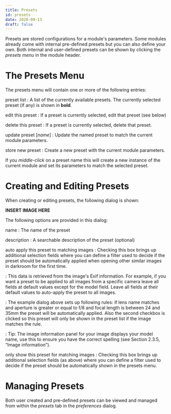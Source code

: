 ```yaml
---
title: Presets
id: presets
date: 2020-09-13
draft: false
---
```


Presets are stored configurations for a module's parameters. Some modules already come with internal pre-defined presets but you can also define your own. Both internal and user-defined presets can be shown by clicking the _presets menu_ in the module header.

# The Presets Menu

The presets menu will contain one or more of the following entries:

preset list
: A list of the currently available presets. The currently selected preset (if any) is shown in **bold**.

edit this preset
: If a preset is currently selected, edit that preset (see below)

delete this preset
: If a preset is currently selected, delete that preset.

update preset \[_name_\]
: Update the named preset to match the current module parameters.

store new preset
: Create a new preset with the current module parameters.

If you _middle-click_ on a preset name this will create a new instance of the current module and set its parameters to match the selected preset.

# Creating and Editing Presets

When creating or editing presets, the following dialog is shown:

**INSERT IMAGE HERE**

The following options are provided in this dialog:

name
: The name of the preset

description
: A searchable description of the preset (optional)

auto apply this preset to matching images
: Checking this box brings up additional selection fields where you can define a filter used to decide if the preset should be automatically applied when opening other similar images in darkroom for the first time. 

: This data is retrieved from the image's Exif information. For example, if you want a preset to be applied to all images from a specific camera leave all fields at default values except for the model field. Leave all fields at their default values to auto-apply the preset to all images.

: The example dialog above sets up following rules: if lens name matches and aperture is greater or equal to f/8 and focal length is between 24 and 35mm the preset will be automatically applied. Also the second checkbox is clicked so this preset will only be shown in the preset list if the image matches the rule. 

: Tip: The image information panel for your image displays your model name, use this to ensure you have the correct spelling (see Section 2.3.5, “Image information”).

only show this preset for matching images
: Checking this box brings up additional selection fields (as above) where you can define a filter used to decide if the preset should be automatically shown in the presets menu.

# Managing Presets

Both user created and pre-defined presets can be viewed and managed from within the _presets_ tab in the _preferences_ dialog.
